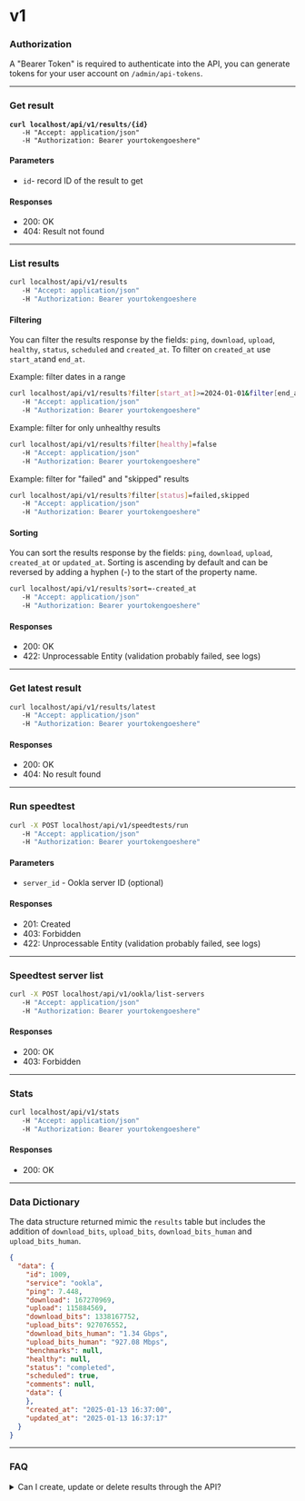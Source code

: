 # v1

### Authorization

A "Bearer Token" is required to authenticate into the API, you can generate tokens for your user account on `/admin/api-tokens`.

***

### Get result

<pre class="language-bash"><code class="lang-bash"><strong>curl localhost/api/v1/results/{id}
</strong>   -H "Accept: application/json"
   -H "Authorization: Bearer yourtokengoeshere"
</code></pre>

#### Parameters

* `id`- record ID of the result to get

#### Responses

* 200: OK
* 404: Result not found

***

### List results

```bash
curl localhost/api/v1/results
   -H "Accept: application/json"
   -H "Authorization: Bearer yourtokengoeshere
```

#### Filtering

You can filter the results response by the fields: `ping`, `download`, `upload`, `healthy`, `status`, `scheduled` and `created_at`. To filter on `created_at` use `start_at`and `end_at`.

Example: filter dates in a range

```bash
curl localhost/api/v1/results?filter[start_at]>=2024-01-01&filter[end_at]<=2024-12-31
   -H "Accept: application/json"
   -H "Authorization: Bearer yourtokengoeshere"
```

Example: filter for only unhealthy results

```bash
curl localhost/api/v1/results?filter[healthy]=false
   -H "Accept: application/json"
   -H "Authorization: Bearer yourtokengoeshere"
```

Example: filter for "failed" and "skipped" results

```bash
curl localhost/api/v1/results?filter[status]=failed,skipped
   -H "Accept: application/json"
   -H "Authorization: Bearer yourtokengoeshere"
```

#### Sorting

You can sort the results response by the fields: `ping`, `download`, `upload`, `created_at` or `updated_at`. Sorting is ascending by default and can be reversed by adding a hyphen (-) to the start of the property name.

```bash
curl localhost/api/v1/results?sort=-created_at
   -H "Accept: application/json"
   -H "Authorization: Bearer yourtokengoeshere"
```

#### Responses

* 200: OK
* 422: Unprocessable Entity (validation probably failed, see logs)

***

### Get latest result

```bash
curl localhost/api/v1/results/latest
   -H "Accept: application/json"
   -H "Authorization: Bearer yourtokengoeshere"
```

#### Responses

* 200: OK
* 404: No result found

***

### Run speedtest

```bash
curl -X POST localhost/api/v1/speedtests/run
   -H "Accept: application/json"
   -H "Authorization: Bearer yourtokengoeshere"
```

#### Parameters

* `server_id` - Ookla server ID (optional)

#### Responses

* 201: Created
* 403: Forbidden
* 422: Unprocessable Entity (validation probably failed, see logs)

***

### Speedtest server list

```bash
curl -X POST localhost/api/v1/ookla/list-servers
   -H "Accept: application/json"
   -H "Authorization: Bearer yourtokengoeshere"
```

#### Responses

* 200: OK
* 403: Forbidden

***

### Stats

```bash
curl localhost/api/v1/stats
   -H "Accept: application/json"
   -H "Authorization: Bearer yourtokengoeshere"
```

#### Responses

* 200: OK

***

### Data Dictionary

The data structure returned mimic the `results` table but includes the addition of `download_bits`, `upload_bits`, `download_bits_human` and `upload_bits_human`.

```json
{
  "data": {
    "id": 1009,
    "service": "ookla",
    "ping": 7.448,
    "download": 167270969,
    "upload": 115884569,
    "download_bits": 1338167752,
    "upload_bits": 927076552,
    "download_bits_human": "1.34 Gbps",
    "upload_bits_human": "927.08 Mbps",
    "benchmarks": null,
    "healthy": null,
    "status": "completed",
    "scheduled": true,
    "comments": null,
    "data": {
    },
    "created_at": "2025-01-13 16:37:00",
    "updated_at": "2025-01-13 16:37:17"
  }
}
```

***

### FAQ

<details>

<summary>Can I create, update or delete results through the API?</summary>

No, not at this time its read-only.

</details>

